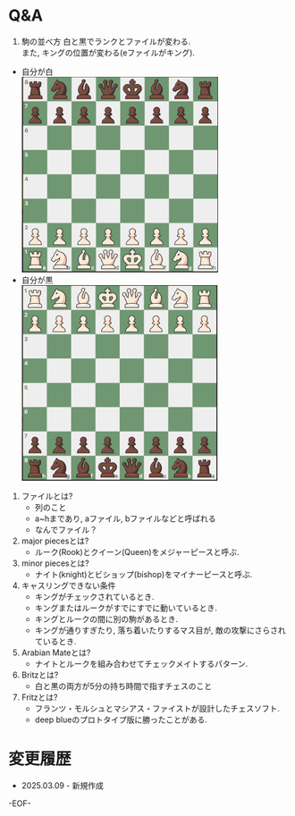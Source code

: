 # Q&A
1. 駒の並べ方
  白と黒でランクとファイルが変わる.<br/>
  また, キングの位置が変わる(eファイルがキング).
  * 自分が白<br/>
    <img src="imgs/スクリーンショット 2025-03-22 14.08.27.png" height="350">
  * 自分が黒<br/>
    <img src="imgs/スクリーンショット 2025-03-22 14.11.23.png" height="350">
1. ファイルとは?
    * 列のこと
    * a~hまであり, aファイル, bファイルなどと呼ばれる
    * なんでファイル？
1. major piecesとは?
    * ルーク(Rook)とクイーン(Queen)をメジャーピースと呼ぶ.
1. minor piecesとは?
    * ナイト(knight)とビショップ(bishop)をマイナーピースと呼ぶ.
1. キャスリングできない条件
    * キングがチェックされているとき.
    * キングまたはルークがすでにすでに動いているとき.
    * キングとルークの間に別の駒があるとき.
    * キングが通りすぎたり, 落ち着いたりするマス目が, 敵の攻撃にさらされているとき.
1. Arabian Mateとは?
    * ナイトとルークを組み合わせてチェックメイトするパターン.
1. Britzとは?
    * 白と黒の両方が5分の持ち時間で指すチェスのこと
1. Fritzとは?
    * フランツ・モルシュとマシアス・ファイストが設計したチェスソフト.
    * deep blueのプロトタイプ版に勝ったことがある.

# 変更履歴
* 2025.03.09 - 新規作成

-EOF-
